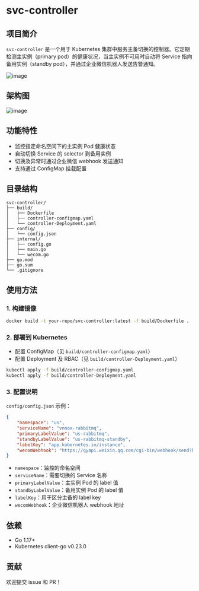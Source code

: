 # svc-controller

## 项目简介

`svc-controller` 是一个用于 Kubernetes 集群中服务主备切换的控制器。它定期检测主实例（primary pod）的健康状况，当主实例不可用时自动将 Service 指向备用实例（standby pod），并通过企业微信机器人发送告警通知。

![image](https://github.com/user-attachments/assets/b981464e-a7f4-4fc6-862f-29a687676c85)

## 架构图

![image](https://github.com/user-attachments/assets/5e95dfa9-7178-4626-b616-3d9f51089a90)


## 功能特性

- 监控指定命名空间下的主实例 Pod 健康状态
- 自动切换 Service 的 selector 到备用实例
- 切换及异常时通过企业微信 webhook 发送通知
- 支持通过 ConfigMap 挂载配置

## 目录结构

```
svc-controller/
├── build/
│   ├── Dockerfile
│   ├── controller-configmap.yaml
│   └── controller-Deployment.yaml
├── config/
│   └── config.json
├── internal/
│   ├── config.go
│   ├── main.go
│   └── wecom.go
├── go.mod
├── go.sum
└── .gitignore
```

## 使用方法

### 1. 构建镜像

```sh
docker build -t your-repo/svc-controller:latest -f build/Dockerfile .
```

### 2. 部署到 Kubernetes

- 配置 ConfigMap（见 `build/controller-configmap.yaml`）
- 配置 Deployment 及 RBAC（见 `build/controller-Deployment.yaml`）

```sh
kubectl apply -f build/controller-configmap.yaml
kubectl apply -f build/controller-Deployment.yaml
```

### 3. 配置说明

`config/config.json` 示例：

```json
{
    "namespace": "us",
    "serviceName": "vnnox-rabbitmq",
    "primaryLabelValue": "us-rabbitmq",
    "standbyLabelValue": "us-rabbitmq-standby",
    "labelKey": "app.kubernetes.io/instance",
    "wecomWebhook": "https://qyapi.weixin.qq.com/cgi-bin/webhook/send?key=xxxxxx"
}
```

- `namespace`：监控的命名空间
- `serviceName`：需要切换的 Service 名称
- `primaryLabelValue`：主实例 Pod 的 label 值
- `standbyLabelValue`：备用实例 Pod 的 label 值
- `labelKey`：用于区分主备的 label key
- `wecomWebhook`：企业微信机器人 webhook 地址

## 依赖

- Go 1.17+
- Kubernetes client-go v0.23.0

## 贡献

欢迎提交 issue 和 PR！
